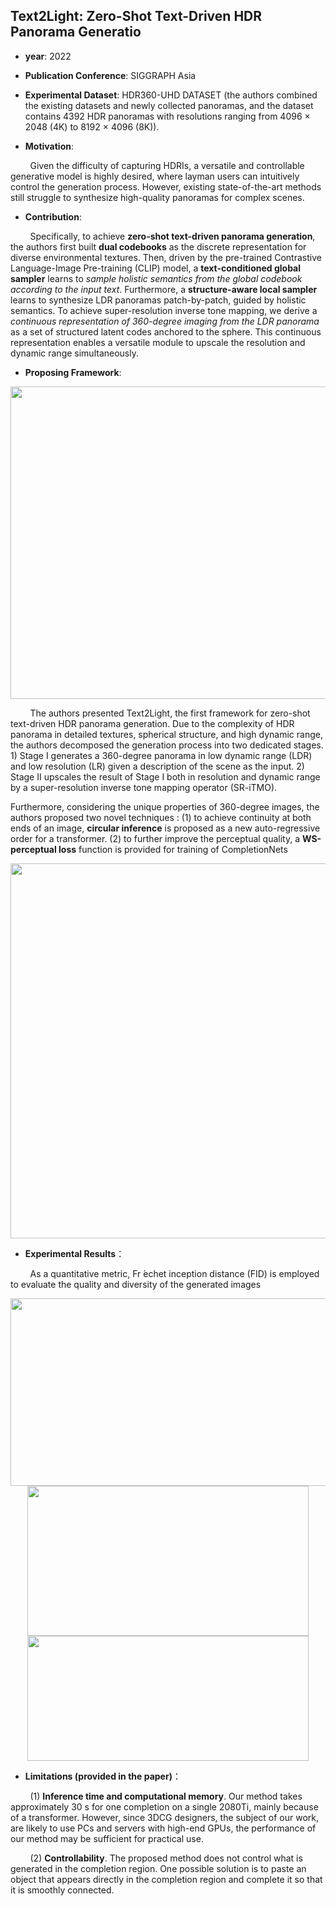 ## Text2Light: Zero-Shot Text-Driven HDR Panorama Generatio

- **year**: 2022

- **Publication Conference**: SIGGRAPH Asia

- **Experimental Dataset**:  HDR360-UHD DATASET (the authors combined the existing datasets and newly collected panoramas, and the dataset contains 4392 HDR panoramas with resolutions ranging from 4096 × 2048 (4K) to 8192 × 4096 (8K)).

- **Motivation**:

&nbsp; &nbsp; &nbsp; &nbsp; Given the difficulty of capturing HDRIs, a versatile and controllable generative model is highly desired, where layman users can intuitively control the generation process. However, existing state-of-the-art methods still struggle to synthesize high-quality panoramas for complex scenes. 

- **Contribution**:

&nbsp; &nbsp; &nbsp; &nbsp; Specifically, to achieve **zero-shot text-driven panorama generation**, the authors first built **dual codebooks** as the discrete representation for diverse environmental textures. Then, driven by the pre-trained Contrastive Language-Image Pre-training (CLIP) model, a **text-conditioned global sampler** learns to *sample holistic semantics from the global codebook according to the input text*. Furthermore, a **structure-aware local sampler** learns to synthesize LDR panoramas patch-by-patch, guided by holistic semantics. To achieve super-resolution inverse tone mapping, we derive a *continuous representation of 360-degree imaging from the LDR panorama* as a set of structured latent codes anchored to the sphere. This continuous representation enables a versatile module to upscale the resolution and dynamic range simultaneously. 

- **Proposing Framework**:
<div align=center>
<img src="https://github.com/VLISLAB/360-DL-Survey/blob/ae989ab649b766168fd807bfafc09c81cb68fe00/Images/text2pano1.png" width="1000" height="500">
</div>

&nbsp; &nbsp; &nbsp; &nbsp; The authors presented Text2Light, the first framework for zero-shot text-driven HDR panorama generation. Due to the complexity of HDR panorama in detailed textures, spherical structure, and high dynamic range, the authors decomposed the generation process into two dedicated stages. 1) Stage I generates a 360-degree panorama in low dynamic range (LDR) and low resolution (LR) given a description of the scene as the input. 2) Stage II upscales the result of Stage I both in resolution and dynamic range by a super-resolution inverse tone mapping operator (SR-iTMO).

Furthermore, considering the unique properties of 360-degree images, the authors proposed two novel techniques : (1)  to achieve continuity at both ends of an image,  **circular inference** is proposed as a new auto-regressive order for a transformer. (2)  to further improve the perceptual quality, a **WS-perceptual loss** function is provided for training of CompletionNets

<div align=center>
<img src="https://github.com/VLISLAB/360-DL-Survey/blob/ae989ab649b766168fd807bfafc09c81cb68fe00/Images/text2pano2.png" width="1000" height="600">
</div>

- **Experimental Results**：

&nbsp; &nbsp; &nbsp; &nbsp; As a quantitative metric, Fr ́echet inception distance (FID) is employed to evaluate the quality and diversity of the generated images

<div align=center>
<img src="https://github.com/VLISLAB/360-DL-Survey/blob/e236f65832229c48b85c23ce1e35680bdc4bcbc4/Images/Task/Image&Video%20Manipulation/360%20Image%20Generation%20with%20Gans%20results1.png" width="750" height="300">
</div>

<div align=center>
<img src="https://github.com/VLISLAB/360-DL-Survey/blob/e236f65832229c48b85c23ce1e35680bdc4bcbc4/Images/Task/Image&Video%20Manipulation/360%20Image%20Generation%20with%20Gans%20results2.png" width="450" height="240">
</div>

<div align=center>
<img src="https://github.com/VLISLAB/360-DL-Survey/blob/e236f65832229c48b85c23ce1e35680bdc4bcbc4/Images/Task/Image&Video%20Manipulation/360%20Image%20Generation%20with%20Gans%20results3.png" width="450" height="200">
</div>
 
- **Limitations (provided in the paper)**：

&nbsp; &nbsp; &nbsp; &nbsp; (1) **Inference time and computational memory**. Our method takes approximately 30 s for one completion on a single 2080Ti, mainly because of a transformer. However, since 3DCG designers, the subject of our work, are likely to use PCs and servers with high-end GPUs, the performance of our method may be sufficient for practical use.

&nbsp; &nbsp; &nbsp; &nbsp; (2) **Controllability**. The proposed method does not control what is generated in the completion region. One possible solution is to paste an object that appears directly in the completion region and complete it so that it is smoothly connected.
